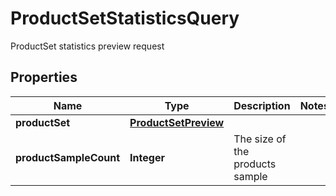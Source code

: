 

# ProductSetStatisticsQuery

ProductSet statistics preview request

## Properties

| Name | Type | Description | Notes |
|------------ | ------------- | ------------- | -------------|
|**productSet** | [**ProductSetPreview**](ProductSetPreview.md) |  |  |
|**productSampleCount** | **Integer** | The size of the products sample |  |



